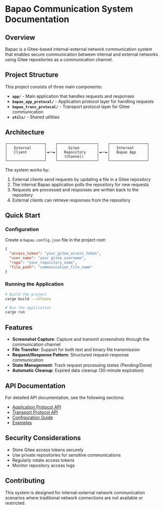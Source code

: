 # Bapao Communication System Documentation

## Overview

Bapao is a Gitee-based internal-external network communication system that enables secure communication between internal and external networks using Gitee repositories as a communication channel.

## Project Structure

This project consists of three main components:

- **`app/`** - Main application that handles requests and responses
- **`bapao_app_protocal/`** - Application protocol layer for handling requests
- **`bapao_trans_protocal/`** - Transport protocol layer for Gitee communication
- **`utils/`** - Shared utilities

## Architecture

```
┌─────────────────┐    ┌──────────────────┐    ┌─────────────────┐
│   External      │    │     Gitee        │    │   Internal      │
│   Client        │◄──►│   Repository     │◄──►│   Bapao App     │
│                 │    │   (Channel)      │    │                 │
└─────────────────┘    └──────────────────┘    └─────────────────┘
```

The system works by:
1. External clients send requests by updating a file in a Gitee repository
2. The internal Bapao application polls the repository for new requests
3. Requests are processed and responses are written back to the repository
4. External clients can retrieve responses from the repository

## Quick Start

### Configuration

Create a `bapao.config.json` file in the project root:

```json
{
  "access_token": "your_gitee_access_token",
  "user_name": "your_gitee_username", 
  "repo": "your_repository_name",
  "file_path": "communication_file_name"
}
```

### Running the Application

```bash
# Build the project
cargo build --release

# Run the application
cargo run
```

## Features

- **Screenshot Capture**: Capture and transmit screenshots through the communication channel
- **File Transfer**: Support for both text and binary file transmission
- **Request/Response Pattern**: Structured request-response communication
- **State Management**: Track request processing states (Pending/Done)
- **Automatic Cleanup**: Expired data cleanup (30-minute expiration)

## API Documentation

For detailed API documentation, see the following sections:

- [Application Protocol API](./app_protocol_api.md)
- [Transport Protocol API](./transport_protocol_api.md)
- [Configuration Guide](./configuration.md)
- [Examples](./examples.md)

## Security Considerations

- Store Gitee access tokens securely
- Use private repositories for sensitive communications
- Regularly rotate access tokens
- Monitor repository access logs

## Contributing

This system is designed for internal-external network communication scenarios where traditional network connections are not available or restricted.